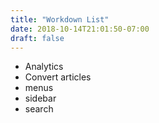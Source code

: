 ```yaml
---
title: "Workdown List"
date: 2018-10-14T21:01:50-07:00
draft: false
---
```


- Analytics
- Convert articles
- menus
- sidebar
- search

